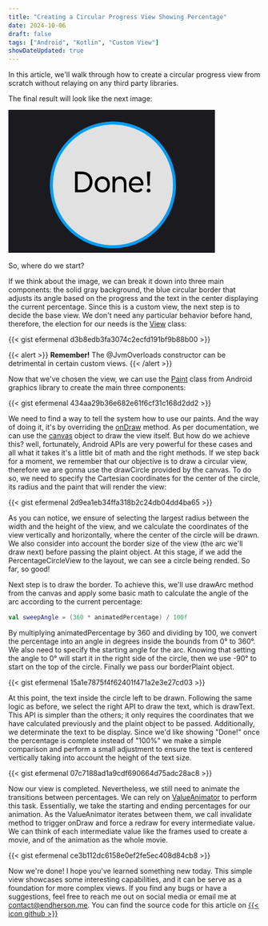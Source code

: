 ```yaml
---
title: "Creating a Circular Progress View Showing Percentage"
date: 2024-10-06
draft: false
tags: ["Android", "Kotlin", "Custom View"]
showDateUpdated: true
---
```

In this article, we'll walk through how to create a circular progress view from scratch without relaying on any third party libraries.
<!--more-->

The final result will look like the next image:

![Circle view](animation.gif)

So, where do we start?

If we think about the image, we can break it down into three main components: the solid gray background, the blue circular border that adjusts its angle based on the progress and the text in the center displaying the current percentage. Since this is a custom view, the next step is to decide the base view. We don't need any particular behavior before hand, therefore, the election for our needs is the [View](https://developer.android.com/reference/android/view/View) class:

{{< gist efermenal d3b8edb3fa3074c2ecfd191bf9b88b00 >}}

{{< alert >}}
**Remember!** The @JvmOverloads constructor can be detrimental in certain custom views.
{{< /alert >}}

Now that we've chosen the view, we can use the [Paint](https://developer.android.com/reference/android/graphics/Paint) class from Android graphics library to create the main three components:

{{< gist efermenal 434aa29b36e682e61f6cf31c168d2dd2 >}}

We need to find a way to tell the system how to use our paints. And the way of doing it, it's by overriding the [onDraw](https://developer.android.com/develop/ui/views/layout/custom-views/custom-drawing) method. As per documentation, we can use the [canvas](https://developer.android.com/reference/android/graphics/Canvas) object to draw the view itself. But how do we achieve this? well, fortunately, Android APIs are very powerful for these cases and all what it takes it's a little bit of math and the right methods. If we step back for a moment, we remember that our objective is to draw a circular view, therefore we are gonna use the drawCircle provided by the canvas. To do so, we need to specify the Cartesian coordinates for the center of the circle, its radius and the paint that will render the view:

{{< gist efermenal 2d9ea1eb34ffa318b2c24db04dd4ba65 >}}

As you can notice, we ensure of selecting the largest radius between the width and the height of the view, and we calculate the coordinates of the view vertically and horizontally, where the center of the circle will be drawn. We also consider into account the border size of the view (the arc we'll draw next) before passing the plaint object. At this stage, if we add the PercentageCircleView to the layout, we can see a circle being rended. So far, so good!

Next step is to draw the border. To achieve this, we'll use drawArc method from the canvas and apply some basic math to calculate the angle of the arc according to the current percentage:
```kotlin
val sweepAngle = (360 * animatedPercentage) / 100f
```
By multiplying animatedPercentage by 360 and dividing by 100, we convert the percentage into an angle in degrees inside the bounds from 0° to 360°. We also need to specify the starting angle for the arc. Knowing that setting the angle to 0° will start it in the right side of the circle, then we use -90° to start on the top of the circle. Finally we pass our borderPlaint object.

{{< gist efermenal 15a1e7875f4f62401f471a2e3e27cd03 >}}

At this point, the text inside the circle left to be drawn. Following the same logic as before, we select the right API to draw the text, which is drawText. This API is simpler than the others; it only requires the coordinates that we have calculated previously and the plaint object to be passed. Additionally, we determinate the text to be display. Since we'd like showing "Done!" once the percentage is complete instead of "100%" we make a simple comparison and perform a small adjustment to ensure the text is centered vertically taking into account the height of the text size.

{{< gist efermenal 07c7188ad1a9cdf690664d75adc28ac8 >}}

Now our view is completed. Nevertheless, we still need to animate the transitions between percentages. We can rely on [ValueAnimator](https://developer.android.com/reference/android/animation/ValueAnimator) to perform this task. Essentially, we take the starting and ending percentages for our animation. As the ValueAnimator iterates between them, we call invalidate method to trigger onDraw and force a redraw for every intermediate value. We can think of each intermediate value like the frames used to create a movie, and of the animation as the whole movie.

{{< gist efermenal ce3b112dc6158e0ef2fe5ec408d84cb8 >}}

Now we're done! I hope you've learned something new today. This simple view showcases some interesting capabilities, and it can be serve as a foundation for more complex views. If you find any bugs or have a suggestions, feel free to reach me out on social media or email me at contact@endherson.me. You can find the source code for this article on <a href="https://github.com/efermenal/circular-progress-view" target="_blank">
    {{< icon github >}}
</a>




